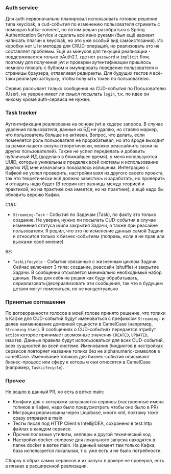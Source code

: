 ### Auth service
Для auth первоначально планировал использовать готовое решение типа keycloak, 
а cud-события по изменению пользователя стримить с помощью kafka-connect, но потом решил разобраться в 
Spring Authentication Service и сделать всё явно руками (был ещё вариант написать плагин к keycloak, 
но это уже особый вид самоистязания). Из коробки нет UI и методов для CRUD-операций, 
но реализовать это не составляет проблемы. Ещё из минусов для текущей реализации - поддерживается только oAuth2.1,
где нет `password` и `implicit` flow, поэтому для получения jwt и проверки аутентификации пришлось немного плясать с бубном
и эмулировать поведение пользователя и страницы браузера, отлавливая редиректы.
Для будущих тестов я всё-таки реализую заглушку, чтобы получать токен по пользователю.

Сервис рассылает только сообщения на CUD-события по Пользователю (User), не уверен имеет ли смысл посылать `login`, 
т.к. по идее он никому кроме auth-сервиса не нужен.

### Task tracker
Аутентификация реализована на основе jwt в хедере запроса. В случае удаления пользователя, данные из БД не удаляю, но 
ставлю маркер, что пользователь больше не активен. Вопрос, что делать, если поменяется роль пользователя не прорабатывал,
но это вроде выходит за рамки нашего скоупа (теоретически, можно реассайнить таски на других пользователей). 
Также не успел переделать и добавить публичный ИД (доделаю в ближайшее время), у меня используются UUID, 
которые уникальны в пределах всей системы и использование других ИД мне изначально показалось излишним.
Интеграцию с Кафкой не успел проверить, настройки взял из другого своего проекта, так что теоретически 
всё должно завестись и заработать, но проверить и отладить надо будет
(В теории нет разницы между теорией и практикой, но на практике она имеется, но на практике), 
а ещё надо бы обновить версию Кафки.

*CUD:*

- `Streaming-Task` - События по Задачам (Task), по факту это только создание. Не уверен, нужно ли посылать CUD-события 
  в случае изменения статуса и/или закрытия Задачи, а также при реасайне пользователя. 
  Я решил, что это не изменение данных самой Задачи и относится только к бизнес-событиям 
  (поправь, если я не прав или выскажи своё мнение)

*BE:*

- `TaskLifecycle` - События связанные с жизненным циклом Задачи. 
  Сейчас включают 3 типа: создание, реассайн (shuffle) и закрытие Задачи. В сообщении отсылается минимально необходимый набор данных.
  Пока для себя не решил как буду обрабатывать, сериализовать/десериализовать эти сообщения, так что в будущем детали могут поменяться,
  но не концептуально


### Принятые соглашения
По договоренности голосов в моей голове принято решение, что топики в Кафке для CUD-событий будут именоваться с префиксом
`Streaming-` и далее наименование доменной сущности в CamelCase (например, `Streaming-User`). В сообщениях о CUD-событиях 
передается атрибут `action` которое принимает возможные значения `CREATED`, `UPDATED`, `DELETED`. Данные правила будут 
использоваться для всех CUD-событий, всех сущностей во всей системе. Именование биндингов в настройках сервисов
повторяет название топика без не alphanumeric-символов в camelCase. Именование топиков для бизнес-событий описывают
бизнес-процесс или сферу к которым они относятся в CamelCase (например, `TaskLifecycle`).

### Прочее
Не вошло в данный PR, но есть в ветке main:

- Конфиги для с которыми запускаются сервисы (настроенные имена топиков в Кафке, надо было предусмотреть чтобы оно было в PR)
- Миграции реализованы через Liquibase, много xml, поэтому тоже сразу отправил в main
- Тесты писал под HTTP Client в IntellijIDEA, сохранено в test.http файлах в каждом сервисе.
- Прочие полезные утилиты, хелперы и другой технический код
- Настройки docker-compose для локального запуска находятся в папке docker в ветке main. 
На данный момент там только Кафка, база используется локальная, т.к. уже есть и не было потребности. 

Сборку в образ самих сервисов и их запуск в докере не проверял, есть в планах в расширенной реализации.
